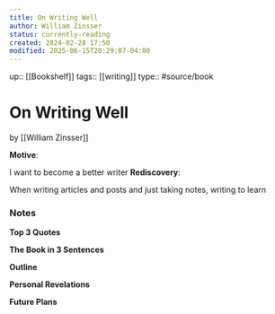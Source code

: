 ```yaml
---
title: On Writing Well
author: William Zinsser
status: currently-reading
created: 2024-02-28 17:50
modified: 2025-06-15T20:29:07-04:00
---
```

up:: [[Bookshelf]]
tags:: [[writing]]
type:: #source/book

# On Writing Well
by [[William Zinsser]]

**Motive**:
<!-- What motivated you to read this book? -->
I want to become a better writer
**Rediscovery**:
<!-- In what situation would anticipate applying the contents of this book to your life?-->
When writing articles and posts and just taking notes, writing to learn

### Notes
**Top 3 Quotes**
<!-- Top 3 Quotes -->

**The Book in 3 Sentences**
<!-- No more than a couple paragraphs summarizing this BOOK -->


**Outline**
<!-- Atomic Notes Permanent notes from this books -->


**Personal Revelations**
<!-- Connections and insights to your own life -->


**Future Plans**
<!-- How to convert this new knowledge into actions into your own life -->
